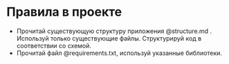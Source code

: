 # Правила в проекте

- Прочитай существующую структуру приложения @structure.md . Используй только существующие файлы. Структурируй код в соответствии со схемой. 
- Прочитай файл @requirements.txt, используй указанные библиотеки.